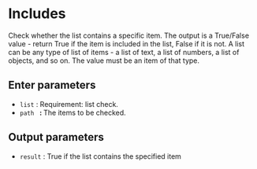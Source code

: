 # Includes

Check whether the list contains a specific item. The output is a True/False value - return True if the item is included in the list, False if it is not. A list can be any type of list of items - a list of text, a list of numbers, a list of objects, and so on. The value must be an item of that type.

## Enter parameters

- `list` : Requirement: list check.
- `path ` <strong> : </strong> The items to be checked.

## Output parameters

- `result` : True if the list contains the specified item